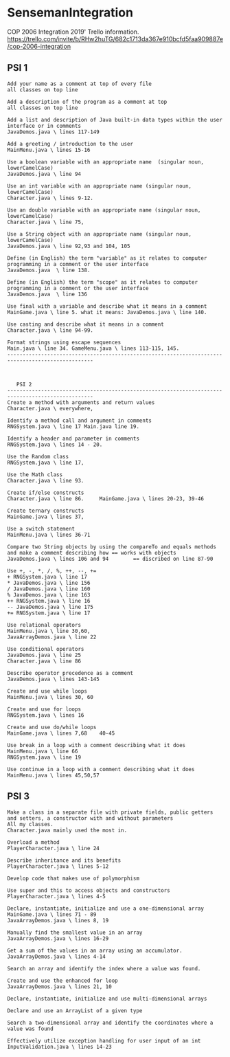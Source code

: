 # SensemanIntegration
COP 2006 Integration 2019'
Trello information.
https://trello.com/invite/b/RHw2huTG/682c1713da367e910bcfd5faa909887e/cop-2006-integration

PSI 1
-----------------------------------------------------------------------------------------------------
    Add your name as a comment at top of every file
    all classes on top line
    
    Add a description of the program as a comment at top
    all classes on top line
    
    Add a list and description of Java built-in data types within the user interface or in comments
    JavaDemos.java \ lines 117-149
    
    Add a greeting / introduction to the user
    MainMenu.java \ lines 15-16
    
    Use a boolean variable with an appropriate name  (singular noun, lowerCamelCase)
    JavaDemos.java \ line 94
    
    Use an int variable with an appropriate name (singular noun, lowerCamelCase)
    Character.java \ lines 9-12.
    
    Use an double variable with an appropriate name (singular noun, lowerCamelCase)
    Character.java \ line 75, 
    
    Use a String object with an appropriate name (singular noun, lowerCamelCase)
    JavaDemos.java \ line 92,93 and 104, 105
    
    Define (in English) the term "variable" as it relates to computer programming in a comment or the user interface
    JavaDemos.java  \ line 138.
    
    Define (in English) the term "scope" as it relates to computer programming in a comment or the user interface
    JavaDemos.java  \ line 136
    
    Use final with a variable and describe what it means in a comment
    MainGame.java \ line 5. what it means: JavaDemos.java \ line 140.
    
    Use casting and describe what it means in a comment
    Character.java \ line 94-99.
    
    Format strings using escape sequences
    Main.java \ line 34. GameMenu.java \ lines 113-115, 145.  
    --------------------------------------------------------------------------------------------------
   
   
    
       PSI 2
    --------------------------------------------------------------------------------------------------
    Create a method with arguments and return values
    Character.java \ everywhere,
     
    Identify a method call and argument in comments
    RNGSystem.java \ line 17 Main.java line 19.
      
    Identify a header and parameter in comments
    RNGSystem.java \ lines 14 - 20.
     
    Use the Random class
    RNGSystem.java \ line 17, 
    
    Use the Math class
    Character.java \ line 93.
     
    Create if/else constructs
    Character.java \ line 86.     MainGame.java \ lines 20-23, 39-46
    
    Create ternary constructs
    MainGame.java \ lines 37,
    
    Use a switch statement
    MainMenu.java \ lines 36-71
    
    Compare two String objects by using the compareTo and equals methods and make a comment describing how == works with objects
    JavaDemos.java \ lines 106 and 94        == discribed on line 87-90
    
    Use +, -, *, /, %, ++, --, += 
    + RNGSystem.java \ line 17
    * JavaDemos.java \ line 156
    / JavaDemos.java \ line 160
    % JavaDemos.java \ line 163
    ++ RNGSystem.java \ line 16
    -- JavaDemos.java \ line 175
    += RNGSystem.java \ line 17
    
    Use relational operators
    MainMenu.java \ line 30,60,
    JavaArrayDemos.java \ line 22
     
    Use conditional operators
    JavaDemos.java \ line 25
    Character.java \ line 86
    
    Describe operator precedence as a comment
    JavaDemos.java \ lines 143-145
    
    Create and use while loops
    MainMenu.java \ lines 30, 60
    
    Create and use for loops
    RNGSystem.java \ lines 16
    
    Create and use do/while loops
    MainGame.java \ lines 7,68    40-45
    
    Use break in a loop with a comment describing what it does
    MainMenu.java \ line 66
    RNGSystem.java \ line 19
    
    Use continue in a loop with a comment describing what it does
    MainMenu.java \ lines 45,50,57
    


PSI 3
-----------------------------------------------------------------------------------------------------------------------------

    Make a class in a separate file with private fields, public getters and setters, a constructor with and without parameters
    All my classes.
    Character.java mainly used the most in. 
    
    Overload a method
    PlayerCharacter.java \ line 24
    
    Describe inheritance and its benefits
    PlayerCharacter.java \ lines 5-12
    
    Develop code that makes use of polymorphism
    
    Use super and this to access objects and constructors
    PlayerCharacter.java \ lines 4-5
    
    Declare, instantiate, initialize and use a one-dimensional array
    MainGame.java \ lines 71 - 89
    JavaArrayDemos.java \ lines 8, 19
    
    Manually find the smallest value in an array
    JavaArrayDemos.java \ lines 16-29
    
    Get a sum of the values in an array using an accumulator.
    JavaArrayDemos.java \ lines 4-14
    
    Search an array and identify the index where a value was found.
    
    Create and use the enhanced for loop
    JavaArrayDemos.java \ lines 21, 10
    
    Declare, instantiate, initialize and use multi-dimensional arrays
    
    Declare and use an ArrayList of a given type
    
    Search a two-dimensional array and identify the coordinates where a value was found
    
    Effectively utilize exception handling for user input of an int
    InputValidation.java \ lines 14-23
